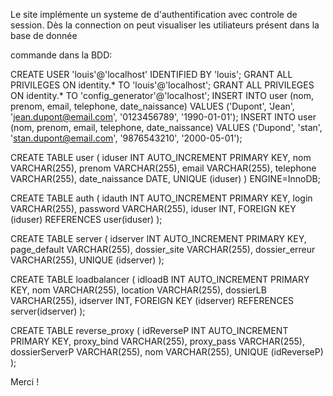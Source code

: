 Le site implémente un systeme de d'authentification avec controle de session. Dès la connection on peut visualiser les utiliateurs présent dans la base de donnée

commande dans la BDD: 

CREATE USER 'louis'@'localhost' IDENTIFIED BY 'louis';
GRANT ALL PRIVILEGES ON identity.* TO 'louis'@'localhost';
GRANT ALL PRIVILEGES ON identity.* TO 'config_generator'@'localhost';
INSERT INTO user (nom, prenom, email, telephone, date_naissance) VALUES ('Dupont', 'Jean', 'jean.dupont@email.com', '0123456789', '1990-01-01');
INSERT INTO user (nom, prenom, email, telephone, date_naissance) VALUES ('Dupond', 'stan', 'stan.dupont@email.com', '9876543210', '2000-05-01');

CREATE TABLE user (
    iduser INT AUTO_INCREMENT PRIMARY KEY,
    nom VARCHAR(255),
    prenom VARCHAR(255),
    email VARCHAR(255),
    telephone VARCHAR(255),
    date_naissance DATE,
    UNIQUE (iduser)
) ENGINE=InnoDB;

CREATE TABLE auth (
    idauth INT AUTO_INCREMENT PRIMARY KEY,
    login VARCHAR(255),
    password VARCHAR(255),
    iduser INT,
    FOREIGN KEY (iduser) REFERENCES user(iduser)
);



CREATE TABLE server (
    idserver INT AUTO_INCREMENT PRIMARY KEY,
    page_default VARCHAR(255),
    dossier_site VARCHAR(255),
    dossier_erreur VARCHAR(255),
    UNIQUE (idserver)
);

CREATE TABLE loadbalancer (
    idloadB INT AUTO_INCREMENT PRIMARY KEY,
    nom VARCHAR(255),
    location VARCHAR(255),
    dossierLB VARCHAR(255),
    idserver INT,
    FOREIGN KEY (idserver) REFERENCES server(idserver)
);

CREATE TABLE reverse_proxy (
    idReverseP INT AUTO_INCREMENT PRIMARY KEY,
    proxy_bind VARCHAR(255),
    proxy_pass VARCHAR(255),
    dossierServerP VARCHAR(255),
    nom VARCHAR(255),
    UNIQUE (idReverseP)
);

Merci !
